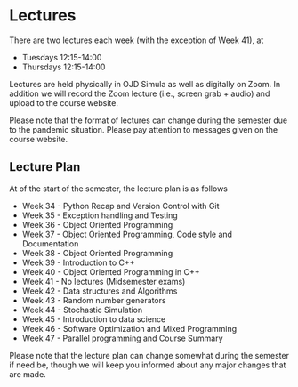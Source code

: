 # Lectures

There are two lectures each week (with the exception of Week 41), at
* Tuesdays 12:15-14:00
* Thursdays 12:15-14:00

Lectures are held physically in OJD Simula as well as digitally on Zoom. In addition we will record the Zoom lecture (i.e., screen grab + audio) and upload to the course website.

Please note that the format of lectures can change during the semester due to the pandemic situation. Please pay attention to messages given on the course website.

## Lecture Plan

At of the start of the semester, the lecture plan is as follows

- Week 34 - Python Recap and Version Control with Git
- Week 35 - Exception handling and Testing
- Week 36 - Object Oriented Programming
- Week 37 - Object Oriented Programming, Code style and Documentation
- Week 38 - Object Oriented Programming
- Week 39 - Introduction to C++
- Week 40 - Object Oriented Programming in C++
- Week 41 - No lectures (Midsemester exams)
- Week 42 - Data structures and Algorithms
- Week 43 - Random number generators
- Week 44 - Stochastic Simulation
- Week 45 - Introduction to data science
- Week 46 - Software Optimization and Mixed Programming
- Week 47 - Parallel programming and Course Summary

Please note that the lecture plan can change somewhat during the semester if need be, though we will keep you informed about any major changes that are made.
